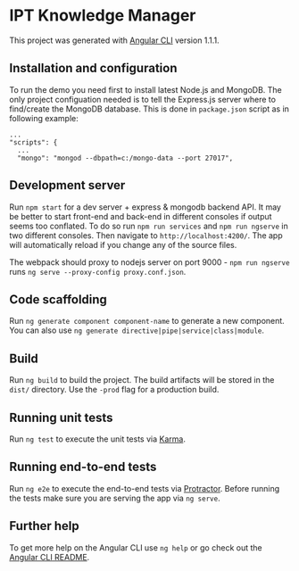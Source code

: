 # IPT Knowledge Manager

This project was generated with [Angular CLI](https://github.com/angular/angular-cli) version 1.1.1.

## Installation and configuration

To run the demo you need first to install latest Node.js and MongoDB. The only project configuation needed is to tell the Express.js server where to find/create the MongoDB database. This is done in `package.json` script as in following example:

```
...
"scripts": {
  ...
  "mongo": "mongod --dbpath=c:/mongo-data --port 27017",

```

## Development server

Run `npm start` for a dev server + express & mongodb backend API. It may be better to start front-end and back-end in different consoles if output seems too conflated. To do so run `npm run services` and `npm run ngserve` in two different consoles. 
Then navigate to `http://localhost:4200/`. The app will automatically reload if you change any of the source files.

The webpack should proxy to nodejs server on port 9000 - `npm run ngserve` runs `ng serve --proxy-config proxy.conf.json`.

## Code scaffolding

Run `ng generate component component-name` to generate a new component. You can also use `ng generate directive|pipe|service|class|module`.

## Build

Run `ng build` to build the project. The build artifacts will be stored in the `dist/` directory. Use the `-prod` flag for a production build.

## Running unit tests

Run `ng test` to execute the unit tests via [Karma](https://karma-runner.github.io).

## Running end-to-end tests

Run `ng e2e` to execute the end-to-end tests via [Protractor](http://www.protractortest.org/).
Before running the tests make sure you are serving the app via `ng serve`.

## Further help

To get more help on the Angular CLI use `ng help` or go check out the [Angular CLI README](https://github.com/angular/angular-cli/blob/master/README.md).
